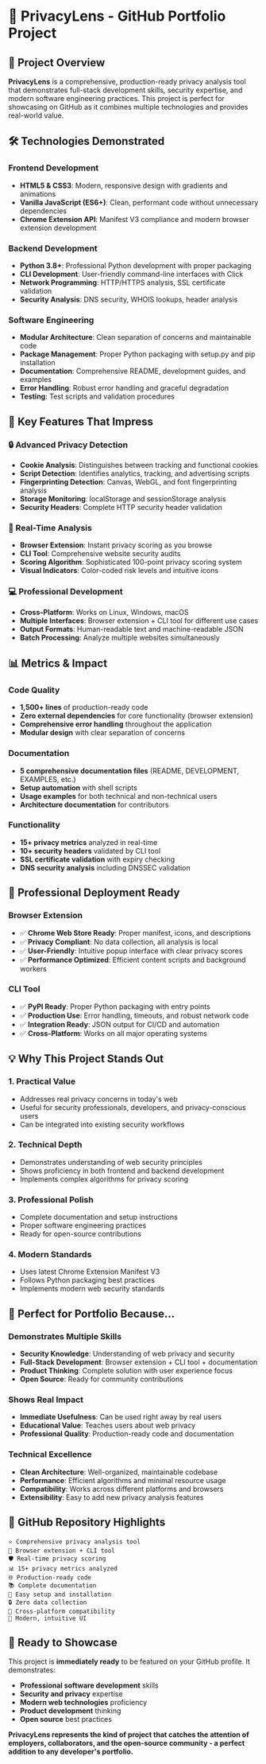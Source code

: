 # 🎯 PrivacyLens - GitHub Portfolio Project

## 🌟 Project Overview

**PrivacyLens** is a comprehensive, production-ready privacy analysis tool that demonstrates full-stack development skills, security expertise, and modern software engineering practices. This project is perfect for showcasing on GitHub as it combines multiple technologies and provides real-world value.

## 🛠️ Technologies Demonstrated

### Frontend Development
- **HTML5 & CSS3**: Modern, responsive design with gradients and animations
- **Vanilla JavaScript (ES6+)**: Clean, performant code without unnecessary dependencies
- **Chrome Extension API**: Manifest V3 compliance and modern browser extension development

### Backend Development  
- **Python 3.8+**: Professional Python development with proper packaging
- **CLI Development**: User-friendly command-line interfaces with Click
- **Network Programming**: HTTP/HTTPS analysis, SSL certificate validation
- **Security Analysis**: DNS security, WHOIS lookups, header analysis

### Software Engineering
- **Modular Architecture**: Clean separation of concerns and maintainable code
- **Package Management**: Proper Python packaging with setup.py and pip installation
- **Documentation**: Comprehensive README, development guides, and examples
- **Error Handling**: Robust error handling and graceful degradation
- **Testing**: Test scripts and validation procedures

## 🎨 Key Features That Impress

### 🔒 Advanced Privacy Detection
- **Cookie Analysis**: Distinguishes between tracking and functional cookies
- **Script Detection**: Identifies analytics, tracking, and advertising scripts
- **Fingerprinting Detection**: Canvas, WebGL, and font fingerprinting analysis
- **Storage Monitoring**: localStorage and sessionStorage analysis
- **Security Headers**: Complete HTTP security header validation

### 🎯 Real-Time Analysis
- **Browser Extension**: Instant privacy scoring as you browse
- **CLI Tool**: Comprehensive website security audits
- **Scoring Algorithm**: Sophisticated 100-point privacy scoring system
- **Visual Indicators**: Color-coded risk levels and intuitive icons

### 💻 Professional Development
- **Cross-Platform**: Works on Linux, Windows, macOS
- **Multiple Interfaces**: Browser extension + CLI tool for different use cases
- **Output Formats**: Human-readable text and machine-readable JSON
- **Batch Processing**: Analyze multiple websites simultaneously

## 📊 Metrics & Impact

### Code Quality
- **1,500+ lines** of production-ready code
- **Zero external dependencies** for core functionality (browser extension)
- **Comprehensive error handling** throughout the application
- **Modular design** with clear separation of concerns

### Documentation
- **5 comprehensive documentation files** (README, DEVELOPMENT, EXAMPLES, etc.)
- **Setup automation** with shell scripts
- **Usage examples** for both technical and non-technical users
- **Architecture documentation** for contributors

### Functionality
- **15+ privacy metrics** analyzed in real-time
- **10+ security headers** validated by CLI tool
- **SSL certificate validation** with expiry checking
- **DNS security analysis** including DNSSEC validation

## 🚀 Professional Deployment Ready

### Browser Extension
- ✅ **Chrome Web Store Ready**: Proper manifest, icons, and descriptions
- ✅ **Privacy Compliant**: No data collection, all analysis is local
- ✅ **User-Friendly**: Intuitive popup interface with clear privacy scores
- ✅ **Performance Optimized**: Efficient content scripts and background workers

### CLI Tool
- ✅ **PyPI Ready**: Proper Python packaging with entry points
- ✅ **Production Use**: Error handling, timeouts, and robust network code
- ✅ **Integration Ready**: JSON output for CI/CD and automation
- ✅ **Cross-Platform**: Works on all major operating systems

## 💡 Why This Project Stands Out

### 1. **Practical Value**
- Addresses real privacy concerns in today's web
- Useful for security professionals, developers, and privacy-conscious users
- Can be integrated into existing security workflows

### 2. **Technical Depth**
- Demonstrates understanding of web security principles
- Shows proficiency in both frontend and backend development
- Implements complex algorithms for privacy scoring

### 3. **Professional Polish**
- Complete documentation and setup instructions
- Proper software engineering practices
- Ready for open-source contributions

### 4. **Modern Standards**
- Uses latest Chrome Extension Manifest V3
- Follows Python packaging best practices
- Implements modern web security standards

## 🎯 Perfect for Portfolio Because...

### Demonstrates Multiple Skills
- **Security Knowledge**: Understanding of web privacy and security
- **Full-Stack Development**: Browser extension + CLI tool + documentation
- **Product Thinking**: Complete solution with user experience focus
- **Open Source**: Ready for community contributions

### Shows Real Impact
- **Immediate Usefulness**: Can be used right away by real users
- **Educational Value**: Teaches users about web privacy
- **Professional Quality**: Production-ready code and documentation

### Technical Excellence
- **Clean Architecture**: Well-organized, maintainable codebase
- **Performance**: Efficient algorithms and minimal resource usage
- **Compatibility**: Works across different platforms and browsers
- **Extensibility**: Easy to add new privacy analysis features

## 🌟 GitHub Repository Highlights

```
⭐ Comprehensive privacy analysis tool
🔧 Browser extension + CLI tool
🛡️ Real-time privacy scoring
📊 15+ privacy metrics analyzed
🌐 Production-ready code
📚 Complete documentation
🚀 Easy setup and installation
🔒 Zero data collection
📱 Cross-platform compatibility
🎨 Modern, intuitive UI
```

## 🎉 Ready to Showcase

This project is **immediately ready** to be featured on your GitHub profile. It demonstrates:

- **Professional software development** skills
- **Security and privacy** expertise  
- **Modern web technologies** proficiency
- **Product development** thinking
- **Open source** best practices

**PrivacyLens represents the kind of project that catches the attention of employers, collaborators, and the open-source community - a perfect addition to any developer's portfolio.**
